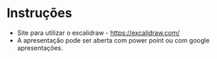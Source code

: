 # Instruções

- Site para utilizar o excalidraw - https://excalidraw.com/
- A apresentação pode ser aberta com power point ou com google apresentações.